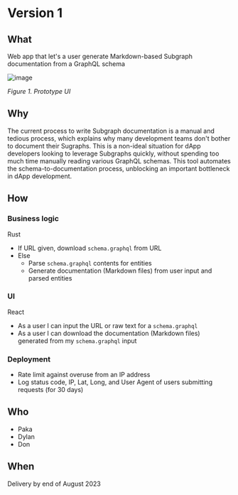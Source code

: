 # Version 1
## What 
Web app that let's a user generate Markdown-based Subgraph documentation from a GraphQL schema


![image](https://user-images.githubusercontent.com/43630382/222188985-c592caa9-797e-4caf-8cfa-43babdf7ffa4.png)

*Figure 1. Prototype UI*


## Why
The current process to write Subgraph documentation is a manual and tedious process, which explains why many development teams don't bother to document their Sugraphs. This is a non-ideal situation for dApp developers looking to leverage Subgraphs quickly, without spending too much time manually reading various GraphQL schemas. This tool automates the schema-to-documentation process, unblocking an important bottleneck in dApp development. 

## How
### Business logic
Rust
* If URL given, download `schema.graphql` from URL
* Else
    * Parse `schema.graphql` contents for entities
    * Generate documentation (Markdown files) from user input and parsed entities

### UI
React
* As a user I can input the URL or raw text for a `schema.graphql`
* As a user I can download the documentation (Markdown files) generated from my `schema.graphql` input

### Deployment
* Rate limit against overuse from an IP address
* Log status code, IP, Lat, Long, and User Agent of users submitting requests (for 30 days)

## Who
* Paka
* Dylan
* Don

## When
Delivery by end of August 2023
